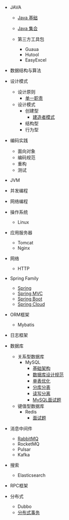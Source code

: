 
- JAVA

  - [Java 基础](./docs/java/Java基础.md)
  - [Java 集合](./docs/java/Java集合.md)
  - 第三方工具包
  
    - Guaua
    - Hutool
    - EasyExcel


- 数据结构与算法
- 设计模式

  - 设计原则
    - [单一职责](./docs/designPattern/designPrinciple/单一职责原则.md)	
  - 设计模式
    - 创建型
      - [建造者模式](./docs/designPattern/designPattern/建造者模式.md)	
    - 结构型
    - 行为型


- 编码实践

  - 面向对象
  - 编码规范
  - 重构
  - 测试
- JVM
- 并发编程
- 网络编程


- 操作系统

  * Linux
- 应用服务器

  * Tomcat
  * Nginx
- 网络

  - HTTP


- Spring Family

  - [Spring](./docs/springFamily/Spring.md)
  - [Spring MVC](./docs/springFamily/SpringMVC.md)
  - [Spring Boot](./docs/springFamily/SpringBoot.md)
  - [Spring Cloud](./docs/springFamily/SpringCloud.md)

- ORM框架
  - Mybatis


- 日志框架

- 数据库
  * 关系型数据库
    * MySQL
      * [基础架构](./docs/database/MySQL/基础架构.md)
      * [数据库设计规范](./docs/database/MySQL/数据库设计规范.md)
      * [单表优化](./docs/database/MySQL/单表优化.md)
      * [分库分表](./docs/database/MySQL/分库分表.md)
      * [读写分离](./docs/database/MySQL/读写分离.md)
      * [MySQL面试题](./docs/database/MySQL/面试题.md)
  * 键值型数据库
    * Redis
      * [面试题](./docs/database/Redis/面试题.md)

- 消息中间件

  * [RabbitMQ](./docs/messageQueue/RabbitMQ.md)
  * RocketMQ
  * Pulsar
  * Kafka

- 搜索

  * Elasticsearch

- RPC框架

- 分布式

  * Dubbo
  * [分布式事务](./docs/distributed/DistributedTransaction.md)